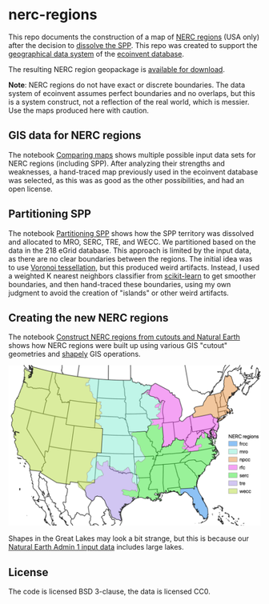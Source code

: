 # nerc-regions

This repo documents the construction of a map of [NERC regions](https://www.nerc.com/AboutNERC/keyplayers/Pages/default.aspx) (USA only) after the decision to [dissolve the SPP](https://www.spp.org/newsroom/press-releases/southwest-power-pool-to-dissolve-regional-entity-focus-on-regional-transmission-organization-functions/). This repo was created to support the [geographical data system](https://geography.ecoinvent.org/) of the [ecoinvent database](https://www.ecoinvent.org/).

The resulting NERC region geopackage is [available for download](https://github.com/cmutel/nerc-regions/raw/master/data/output/nerc_regions.gpkg).

**Note**: NERC regions do not have exact or discrete boundaries. The data system of ecoinvent assumes perfect boundaries and no overlaps, but this is a system construct, not a reflection of the real world, which is messier. Use the maps produced here with caution.

## GIS data for NERC regions

The notebook [Comparing maps](https://github.com/cmutel/nerc-regions/blob/master/Comparing%20maps.ipynb) shows multiple possible input data sets for NERC regions (including SPP). After analyzing their strengths and weaknesses, a hand-traced map previously used in the ecoinvent database was selected, as this was as good as the other possibilities, and had an open license.

## Partitioning SPP

The notebook [Partitioning SPP](https://github.com/cmutel/nerc-regions/blob/master/Partitioning%20SPP.ipynb) shows how the SPP territory was dissolved and allocated to MRO, SERC, TRE, and WECC. We partitioned based on the data in the 218 eGrid database. This approach is limited by the input data, as there are no clear boundaries between the regions. The initial idea was to use [Voronoi tessellation](https://en.wikipedia.org/wiki/Voronoi_diagram), but this produced weird artifacts. Instead, I used a weighted K nearest neighbors classifier from [scikit-learn](https://scikit-learn.org/stable/modules/neighbors.html) to get smoother boundaries, and then hand-traced these boundaries, using my own judgment to avoid the creation of "islands" or other weird artifacts.

## Creating the new NERC regions

The notebook [Construct NERC regions from cutouts and Natural Earth](https://github.com/cmutel/nerc-regions/blob/master/Construct%20NERC%20regions%20from%20cutouts%20and%20Natural%20Earth.ipynb) shows how NERC regions were built up using various GIS "cutout" geometries and [shapely](https://shapely.readthedocs.io/en/latest/manual.html) GIS operations.

<img src="img/result.png">

Shapes in the Great Lakes may look a bit strange, but this is because our [Natural Earth Admin 1 input data](https://www.naturalearthdata.com/downloads/10m-cultural-vectors/10m-admin-1-states-provinces/) includes large lakes.

## License

The code is licensed BSD 3-clause, the data is licensed CC0.
